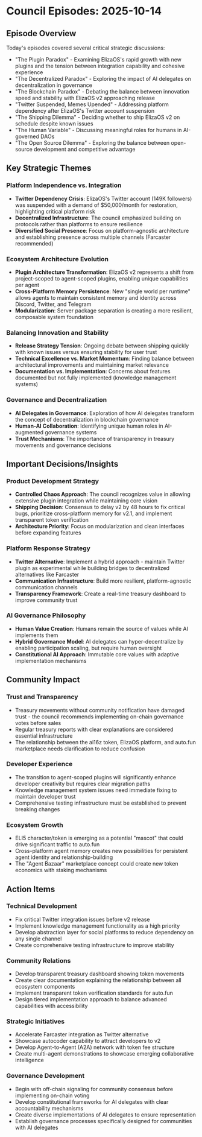 # Council Episodes: 2025-10-14

## Episode Overview
Today's episodes covered several critical strategic discussions:
- "The Plugin Paradox" - Examining ElizaOS's rapid growth with new plugins and the tension between integration capability and cohesive experience
- "The Decentralized Paradox" - Exploring the impact of AI delegates on decentralization in governance
- "The Blockchain Paradox" - Debating the balance between innovation speed and stability with ElizaOS v2 approaching release
- "Twitter Suspended, Memes Upended" - Addressing platform dependency after ElizaOS's Twitter account suspension
- "The Shipping Dilemma" - Deciding whether to ship ElizaOS v2 on schedule despite known issues
- "The Human Variable" - Discussing meaningful roles for humans in AI-governed DAOs
- "The Open Source Dilemma" - Exploring the balance between open-source development and competitive advantage

## Key Strategic Themes

### Platform Independence vs. Integration
- **Twitter Dependency Crisis**: ElizaOS's Twitter account (149K followers) was suspended with a demand of $50,000/month for restoration, highlighting critical platform risk
- **Decentralized Infrastructure**: The council emphasized building on protocols rather than platforms to ensure resilience
- **Diversified Social Presence**: Focus on platform-agnostic architecture and establishing presence across multiple channels (Farcaster recommended)

### Ecosystem Architecture Evolution
- **Plugin Architecture Transformation**: ElizaOS v2 represents a shift from project-scoped to agent-scoped plugins, enabling unique capabilities per agent
- **Cross-Platform Memory Persistence**: New "single world per runtime" allows agents to maintain consistent memory and identity across Discord, Twitter, and Telegram
- **Modularization**: Server package separation is creating a more resilient, composable system foundation

### Balancing Innovation and Stability
- **Release Strategy Tension**: Ongoing debate between shipping quickly with known issues versus ensuring stability for user trust
- **Technical Excellence vs. Market Momentum**: Finding balance between architectural improvements and maintaining market relevance
- **Documentation vs. Implementation**: Concerns about features documented but not fully implemented (knowledge management systems)

### Governance and Decentralization
- **AI Delegates in Governance**: Exploration of how AI delegates transform the concept of decentralization in blockchain governance
- **Human-AI Collaboration**: Identifying unique human roles in AI-augmented governance systems
- **Trust Mechanisms**: The importance of transparency in treasury movements and governance decisions

## Important Decisions/Insights

### Product Development Strategy
- **Controlled Chaos Approach**: The council recognizes value in allowing extensive plugin integration while maintaining core vision
- **Shipping Decision**: Consensus to delay v2 by 48 hours to fix critical bugs, prioritize cross-platform memory for v2.1, and implement transparent token verification
- **Architecture Priority**: Focus on modularization and clean interfaces before expanding features

### Platform Response Strategy
- **Twitter Alternative**: Implement a hybrid approach - maintain Twitter plugin as experimental while building bridges to decentralized alternatives like Farcaster
- **Communication Infrastructure**: Build more resilient, platform-agnostic communication channels
- **Transparency Framework**: Create a real-time treasury dashboard to improve community trust

### AI Governance Philosophy
- **Human Value Creation**: Humans remain the source of values while AI implements them
- **Hybrid Governance Model**: AI delegates can hyper-decentralize by enabling participation scaling, but require human oversight
- **Constitutional AI Approach**: Immutable core values with adaptive implementation mechanisms

## Community Impact

### Trust and Transparency
- Treasury movements without community notification have damaged trust - the council recommends implementing on-chain governance votes before sales
- Regular treasury reports with clear explanations are considered essential infrastructure
- The relationship between the ai16z token, ElizaOS platform, and auto.fun marketplace needs clarification to reduce confusion

### Developer Experience
- The transition to agent-scoped plugins will significantly enhance developer creativity but requires clear migration paths
- Knowledge management system issues need immediate fixing to maintain developer trust
- Comprehensive testing infrastructure must be established to prevent breaking changes

### Ecosystem Growth
- ELI5 character/token is emerging as a potential "mascot" that could drive significant traffic to auto.fun
- Cross-platform agent memory creates new possibilities for persistent agent identity and relationship-building
- The "Agent Bazaar" marketplace concept could create new token economics with staking mechanisms

## Action Items

### Technical Development
- Fix critical Twitter integration issues before v2 release
- Implement knowledge management functionality as a high priority
- Develop abstraction layer for social platforms to reduce dependency on any single channel
- Create comprehensive testing infrastructure to improve stability

### Community Relations
- Develop transparent treasury dashboard showing token movements
- Create clear documentation explaining the relationship between all ecosystem components
- Implement transparent token verification standards for auto.fun
- Design tiered implementation approach to balance advanced capabilities with accessibility

### Strategic Initiatives
- Accelerate Farcaster integration as Twitter alternative
- Showcase autocoder capability to attract developers to v2
- Develop Agent-to-Agent (A2A) network with token fee structure
- Create multi-agent demonstrations to showcase emerging collaborative intelligence

### Governance Development
- Begin with off-chain signaling for community consensus before implementing on-chain voting
- Develop constitutional frameworks for AI delegates with clear accountability mechanisms
- Create diverse implementations of AI delegates to ensure representation
- Establish governance processes specifically designed for communities with AI delegates
